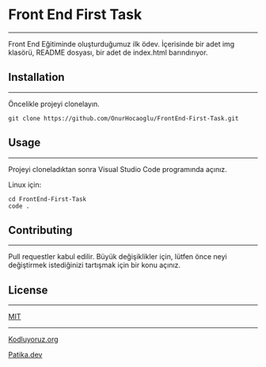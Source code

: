 # Front End First Task

-----------------------------------------------------------------------------------------------
Front End Eğitiminde oluşturduğumuz ilk ödev. İçerisinde bir adet img klasörü, README dosyası, bir adet de index.html barındırıyor.

## Installation
------------------------------------------
Öncelikle projeyi clonelayın.
```
git clone https://github.com/OnurHocaoglu/FrontEnd-First-Task.git
```
## Usage
----------------------------------------------------
Projeyi cloneladıktan sonra Visual Studio Code programında açınız.

Linux için:
```
cd FrontEnd-First-Task
code .
```
## Contributing
----------------------------------------------------
Pull requestler kabul edilir. Büyük değişiklikler için, lütfen önce neyi değiştirmek istediğinizi tartışmak için bir konu açınız.

## License
---------------------------------------------------------
[MIT](https://choosealicense.com/licenses/mit/)

-----------------------------------------------------

[Kodluyoruz.org](http://www.kodluyoruz.org)

[Patika.dev](http://www.patika.dev)
